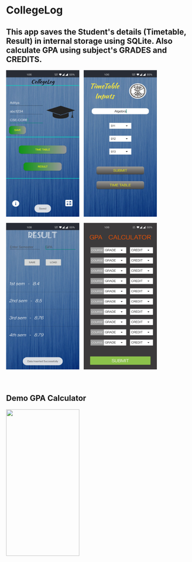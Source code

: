# CollegeLog

## This app saves the Student's details (Timetable, Result) in internal storage using SQLite. Also calculate GPA using subject's GRADES and CREDITS.  

<img src="https://github.com/AdityaKanikdaley/CollegeLog/blob/master/git_IMG/CL_1.jpg" width="200" height="400" />  &nbsp;  <img src="https://github.com/AdityaKanikdaley/CollegeLog/blob/master/git_IMG/CL_2.jpg" width="200" height="400" />

<img src="https://github.com/AdityaKanikdaley/CollegeLog/blob/master/git_IMG/CL_3.jpg" width="200" height="400" />  &nbsp;  <img src="https://github.com/AdityaKanikdaley/CollegeLog/blob/master/git_IMG/CL_4.jpg" width="200" height="400" /> <br><br><br>

## Demo GPA Calculator

<img src="https://github.com/AdityaKanikdaley/CollegeLog/blob/master/git_IMG/CL_5.gif" width="200" height="400">
